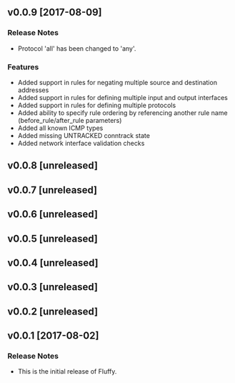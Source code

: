 ## v0.0.9 [2017-08-09]

### Release Notes

* Protocol 'all' has been changed to 'any'.

### Features

* Added support in rules for negating multiple source and destination addresses
* Added support in rules for defining multiple input and output interfaces
* Added support in rules for defining multiple protocols
* Added ability to specify rule ordering by referencing another rule name (before_rule/after_rule parameters)
* Added all known ICMP types
* Added missing UNTRACKED conntrack state
* Added network interface validation checks

## v0.0.8 [unreleased]

## v0.0.7 [unreleased]

## v0.0.6 [unreleased]

## v0.0.5 [unreleased]

## v0.0.4 [unreleased]

## v0.0.3 [unreleased]

## v0.0.2 [unreleased]

## v0.0.1 [2017-08-02]

### Release Notes

* This is the initial release of Fluffy.
